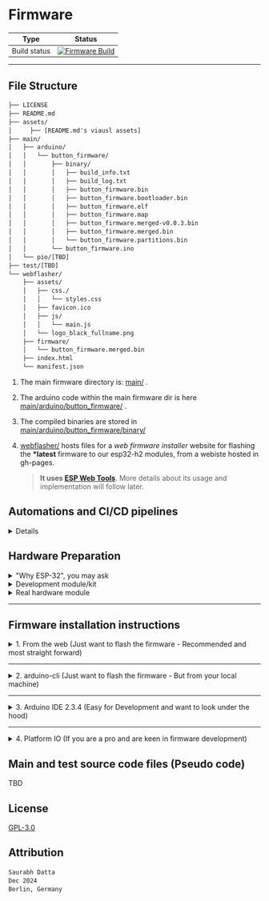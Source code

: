 # Firmware

| Type | Status |
|------|---------|
| Build status | [![Firmware Build](https://github.com/dattasaurabh82/help-button-firmware/actions/workflows/build_main_firmware.yml/badge.svg)](https://github.com/dattasaurabh82/help-button-firmware/actions/workflows/build_main_firmware.yml) |

---

## File Structure

```txt
├── LICENSE
├── README.md
├── assets/
│     ├── [README.md's viausl assets]
├── main/
│   ├── arduino/
│   │   └── button_firmware/
│   │       ├── binary/
│   │       │   ├── build_info.txt
│   │       │   ├── build_log.txt
│   │       │   ├── button_firmware.bin
│   │       │   ├── button_firmware.bootloader.bin
│   │       │   ├── button_firmware.elf
│   │       │   ├── button_firmware.map
│   │       │   ├── button_firmware.merged-v0.0.3.bin
│   │       │   ├── button_firmware.merged.bin
│   │       │   └── button_firmware.partitions.bin
│   │       └── button_firmware.ino
│   └── pio/[TBD]
├── test/[TBD]
└── webflasher/
    ├── assets/
    │   ├── css./
    │   │   └── styles.css
    │   ├── favicon.ico
    │   ├── js/
    │   │   └── main.js
    │   └── logo_black_fullname.png
    ├── firmware/
    │   └── button_firmware.merged.bin
    ├── index.html
    └── manifest.json
```

1. The main firmware directory is: [main/](main/) .
2. The arduino code within the main firmware dir is here [main/arduino/button_firmware/](main/arduino) .
3. The compiled binaries are stored in [main/arduino/button_firmware/binary/](main/arduino/button_firmware/binary/)
4. [webflasher/](webflasher/) hosts files for a _web firmware installer_ website for flashing the __*latest__ firmware to our esp32-h2 modules, from a webiste hosted in gh-pages.

   > __It uses [ESP Web Tools](https://esphome.github.io/esp-web-tools/)__. More details about its usage and implementation will follow later.

## Automations and CI/CD pipelines

<details>
<summary> Details </summary>

1. An automation flow to  [build releases](.github/workflows/build_main_firmware.yml) from the source code as binary files, is triggered by new unique tag pushes.

> __This also commits and pushes the binaries to the repository itself in [main/arduino/button_firmware/binary/](main/arduino/button_firmware/binary/)__

```bash
git tag v0.0.x
git push -u origin v0.0.x
# Will create a new tag and a new release
```

```mermaid
flowchart TD
   Start([Push Tag v*.*.*]) --> ValidateJob[Validate Job]

   subgraph ValidateJob[Validate Tag Format]
       V1[Check tag format]
   end

   ValidateJob --> ReleaseJob[Release Job]

   subgraph ReleaseJob[Release Process]
       Config --> Build --> Commit --> Release

       subgraph Config[Configure Environment]
           C1[Checkout code] --> C2[Install Arduino CLI] --> C3[Install ESP32 core] --> C4[Install Adafrui Neopixel Lib]
       end

       subgraph Build[Build Firmware]
           B0[Create & populate a config header file] --> B1[Clean/create binary dir] --> B2[Compile firmware] --> 
           B3[Verify binary files] --> B4[Rename binary files]
       end

       subgraph Commit[Commit and Push]
           CP1[Configure git] --> CP2[Add binary files] --> 
           CP3[Commit changes] --> CP4[Push to main] --> CP5[Update tag]
       end

       subgraph Release[Create Release]
           R1[Create firmware ZIP] --> R2[Generate Release Notes] --> 
           R3[Create GitHub Release]
       end
   end

   ReleaseJob --> End([Release Published])

   style Start fill:#f96,stroke:#333,stroke-width:2px
   style End fill:#9f9,stroke:#333,stroke-width:2px
   style ValidateJob fill:#ccf,stroke:#333,stroke-width:2px
   style ReleaseJob fill:#ccf,stroke:#333,stroke-width:2px
```

1. If the above step completes successfully, it uses the latest compiled firmware binary to update the firmware flasher website ([custom gh-pages hosting workflow](.github/workflows/pages.yml)) and deploys the Web Flasher interface to GitHub Pages. Thus, it can be triggered manually (takes the last releae tag, automatiocally) or gets trigerred automatically after a successful firmware build.

```mermaid
flowchart TD
    Start([Start]) --> Trigger{Trigger Type}
    Trigger -->|Manual| Check[Check Conditions]
    Trigger -->|After Build Workflow| Check
    
    subgraph Conditions[Condition Check]
        Check{Manual or Success?}
        Check -->|No| End([End])
        Check -->|Yes| Deploy[Deploy Process]
    end

    subgraph Deploy[Deployment Process]
        D1[Checkout Repository]
        D2[Get Latest Tag Version]
        D3[Setup GitHub Pages]
        
        subgraph Prepare[Prepare Files]
            P1[Clean firmware directory]
            P2[Create new firmware directory]
            P3[Copy latest binary]
            P1 --> P2
            P2 --> P3
        end
        
        subgraph Update[Update Files]
            U1[Update manifest.json version]
            U2[Update index.html version]
            U1 --> U2
        end
        
        D1 --> D2
        D2 --> D3
        D3 --> Prepare
        Prepare --> Update
    end
    
    Deploy --> Upload[Upload to Pages]
    Upload --> DeployPages[Deploy to GitHub Pages]
    DeployPages --> End

    style Start fill:#f96,stroke:#333,stroke-width:2px
    style End fill:#9f9,stroke:#333,stroke-width:2px
    style Deploy fill:#ccf,stroke:#333,stroke-width:2px
    style Upload fill:#fc9,stroke:#333,stroke-width:2px
    style DeployPages fill:#fc9,stroke:#333,stroke-width:2px
```

</details>

## Hardware Preparation

<details>
<summary>"Why ESP-32", you may ask</summary>

We have chosen [ESP32-H2-MINI-1](https://www.espressif.com/sites/default/files/documentation/esp32-h2-mini-1_mini-1u_datasheet_en.pdf) for its natural advantages:

1. The ESP family is developer-friendly, with the ESP SDK being widely supported across various frameworks like Arduino and PIO, in addition to ESP-IDF itself. This makes long-term development maintenance much easier.
2. This specific module has the lowest deep sleep power consumption in the entire ESP family (as of December 2024).
3. It is widely available and cost-effective.
4. Firmware flashing is simpler compared to previous microcontrollers, requiring no development environment. For example, web flashing capabilities mean factories can easily flash devices during mass production without setting up specific development environments.
5. It has a smaller footprint.
6. It features built-in BLE and WiFi, plus support for future protocols like Thread, making it future-proof.
7. It has all [necessary certifications](https://www.espressif.com/en/support/documents/certificates?keys=&field_product_value%5B%5D=ESP32-H2&field_product_value%5B%5D=ESP32-H2-MINI-1) for shipping radio-based consumer electronics.

</details>

<details>
<summary>Development module/kit</summary>

To test development and firmware, you can purchase [ESP32-H2-DevKitM-1](https://docs.espressif.com/projects/esp-dev-kits/en/latest/esp32h2/esp32-h2-devkitm-1/user_guide.html)

![alt text](<assets/dev module info.png>)

![alt text](assets/esp32-h2-devkitm-1-v1.2_pinlayout.png)

🛒 [Purchase link](https://amzn.eu/d/6zMkRbX)
</details>

<details>
<summary>Real hardware module</summary>

TBD
</details>

---

## Firmware installation instructions

<details>
<summary>1. From the web (Just want to flash the firmware - Recommended and most straight forward)</summary>

![alt text](<assets/Step 1.png>)

1.1. Go to: https://dattasaurabh82.github.io/help-button-firmware/ and click "Connect". Of course, plug in your device first.

![alt text](<assets/Step 2.png>)

1.2. Select the correct serial port/COM port (in Windows)

![alt text](<assets/Step 3.png>)

1.3. Click "Install Button Firmware". The latest firmware is always there because of our automations (mentioned above).

![alt text](<assets/Step 4.png>)

1.4. Select "Erase device" to Erase the flash and then click "Next".

![alt text](<assets/Step 5.png>)

1.5. Click "Install" to start firmware flashing.

![alt text](<assets/Step 6.png>)

1.6. Now wait and follow the prompts and watch the progress.

![alt text](<assets/Step 7.png>)

![alt text](<assets/Step 8.png>)

![alt text](<assets/Step 9.png>)

1.7. After completion, open the serial port, for now, to check.

> If there are trouble, the UI will guide you on how to troubleshoot.

</details>

---

<details>
<summary>2. arduino-cli (Just want to flash the firmware - But from your local machine)</summary>

### 2.1. Install Arduino CLI

Follow the [Instructions from here](https://arduino.github.io/arduino-cli/1.1/installation/) for your platform (Pick the latest version from the top left drop down).

### 2.2. Install ESP32 boards

```bash
# Add the ESP32 boards URL
arduino-cli config add board_manager.additional_urls https://raw.githubusercontent.com/espressif/arduino-esp32/gh-pages/package_esp32_index.json

# Update the core index
arduino-cli core update-index

# Install the ESP32 core
arduino-cli core install esp32:esp32
```

### 2.3. Building and uploading the firmware

#### 2.3.1. Clone this repository to your local machine.

#### 2.3.2. Navigate to the [main/arduino/button_firmware](main/arduino/button_firmware) directory.

```bash
cd main/arduino/button_firmware
```

#### 2.3.3. Clean and create a new binary directory

```bash
rm -rf binary
mkdir -p binary
```

#### 2.3.4. Compile the firmware

```bash
arduino-cli compile -v --fqbn esp32:esp32:esp32h2:UploadSpeed=921600,CDCOnBoot=default,FlashFreq=64,FlashMode=qio,FlashSize=4M,PartitionScheme=default,DebugLevel=none,EraseFlash=none,JTAGAdapter=default,ZigbeeMode=default --output-dir binary .

# verify
cd binary && ls -la
```

#### 2.3.5. Upload the firmware

```bash
# Assuming you are in main/arduino/button_firmware 
# and a binary dir exists with the compiled binaries from the previous step
arduino-cli upload -v --fqbn esp32:esp32:esp32h2:UploadSpeed=921600,CDCOnBoot=default,FlashFreq=64,FlashMode=qio,FlashSize=4M,PartitionScheme=default,DebugLevel=none,EraseFlash=none,JTAGAdapter=default,ZigbeeMode=default --port /dev/your-serial-port binary/button_firmware.ino.merged.bin
```

> `--port /dev/your-serial-port`: Specifies the serial port to which the ESP32-H2 board is connected.
>
> Replace `/dev/your-serial-port` with the actual serial port name on your system (e.g., `/dev/ttyUSB0` on Linux, `COM3` on Windows).
>
> You can find the port name by running the `arduino-cli board list` command.

#### 2.3.6. Verify the firmware

TBD
</details>

---

<details>
<summary>3. Arduino IDE 2.3.4 (Easy for Development and want to look under the hood)</summary>

#### 3.1. Prerequisites

1. Install the latest Arduino IDE (version 2.3.4 or above) for your platform.
2. Open the Arduino IDE and navigate to the Board Manager.
3. Search for "esp32" and install the "esp32 by Espressif" (latest).

#### 3.2. Compile & upload

3.2.1. Clone this repository to your local machine.
3.2.2. Open the [button_firmware.ino](main/arduino/button_firmware/button_firmware.ino) file located in the [main/arduino/button_firmware](main) directory.
3.2.3. In the Arduino IDE, select the following board parameters:

   ```txt
   Board: ESP32-H2-Dev Module
   Upload Speed: 921600
   CDC On Boot: Disabled
   Flash Frequency: 64MHz
   Flash Mode: QIO
   Flash Size: 4MB (32Mb)
   Partition Scheme: Default 4MB (1.2MB APP/1.5MB SPIFFS)
   Erase Flash: Disabled
   JTAG Adapter: Disabled
   Zigbee Mode: Disabled
   ```

3.2.4. Select the appropriate USB Serial port for your device (in Win, make sure you ahve "xxx" drtiver installed and then select the right COM port; on mac and linux, you can ignore).
3.2.5. Click the Upload button to flash the firmware. It will compile and upload
</details>

---

<details>
<summary>4. Platform IO (If you are a pro and are keen in firmware development)</summary>

TBD

</details>

## Main and test source code files (Pseudo code)

TBD

## License

[GPL-3.0](LICENSE)

## Attribution

```txt
Saurabh Datta
Dec 2024
Berlin, Germany
```
